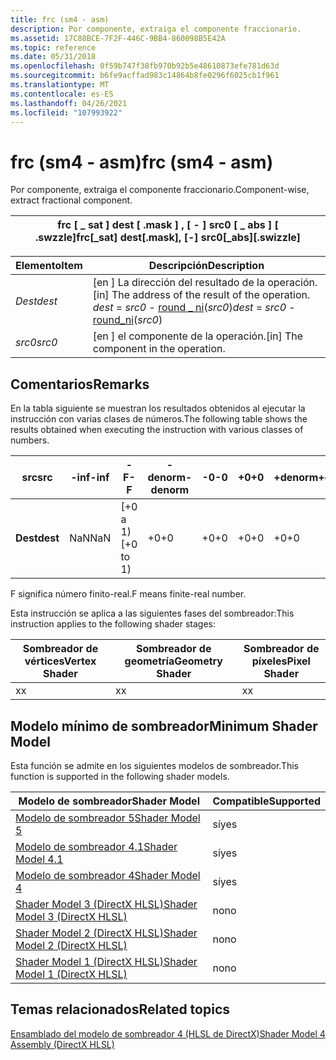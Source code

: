 ```yaml
---
title: frc (sm4 - asm)
description: Por componente, extraiga el componente fraccionario.
ms.assetid: 17C88BCE-7F2F-446C-9BB4-860098B5E42A
ms.topic: reference
ms.date: 05/31/2018
ms.openlocfilehash: 0f59b747f38fb970b92b5e48610873efe781d63d
ms.sourcegitcommit: b6fe9acffad983c14864b8fe0296f6025cb1f961
ms.translationtype: MT
ms.contentlocale: es-ES
ms.lasthandoff: 04/26/2021
ms.locfileid: "107993922"
---
```

# <a name="frc-sm4---asm"></a><span data-ttu-id="54f5a-103">frc (sm4 - asm)</span><span class="sxs-lookup"><span data-stu-id="54f5a-103">frc (sm4 - asm)</span></span>

<span data-ttu-id="54f5a-104">Por componente, extraiga el componente fraccionario.</span><span class="sxs-lookup"><span data-stu-id="54f5a-104">Component-wise, extract fractional component.</span></span>



| <span data-ttu-id="54f5a-105">frc \[ \_ sat \] dest \[ .mask \] , \[ - \] src0 \[ \_ abs \] \[ .swzzle\]</span><span class="sxs-lookup"><span data-stu-id="54f5a-105">frc\[\_sat\] dest\[.mask\], \[-\] src0\[\_abs\]\[.swizzle\]</span></span> |
|-------------------------------------------------------------|



 



| <span data-ttu-id="54f5a-106">Elemento</span><span class="sxs-lookup"><span data-stu-id="54f5a-106">Item</span></span>                                                            | <span data-ttu-id="54f5a-107">Descripción</span><span class="sxs-lookup"><span data-stu-id="54f5a-107">Description</span></span>                                                                                                                              |
|-----------------------------------------------------------------|------------------------------------------------------------------------------------------------------------------------------------------|
| <span data-ttu-id="54f5a-108"><span id="dest"></span><span id="DEST"></span>*Dest*</span><span class="sxs-lookup"><span data-stu-id="54f5a-108"><span id="dest"></span><span id="DEST"></span>*dest*</span></span><br/> | <span data-ttu-id="54f5a-109">\[en \] La dirección del resultado de la operación.</span><span class="sxs-lookup"><span data-stu-id="54f5a-109">\[in\] The address of the result of the operation.</span></span><br/> <span data-ttu-id="54f5a-110">*dest*  =  *src0*  -  [round \_ ni](round-ni--sm4---asm-.md)(*src0*)</span><span class="sxs-lookup"><span data-stu-id="54f5a-110">*dest* = *src0* - [round\_ni](round-ni--sm4---asm-.md)(*src0*)</span></span><br/> |
| <span data-ttu-id="54f5a-111"><span id="src0"></span><span id="SRC0"></span>*src0*</span><span class="sxs-lookup"><span data-stu-id="54f5a-111"><span id="src0"></span><span id="SRC0"></span>*src0*</span></span><br/> | <span data-ttu-id="54f5a-112">\[en \] el componente de la operación.</span><span class="sxs-lookup"><span data-stu-id="54f5a-112">\[in\] The component in the operation.</span></span><br/>                                                                                        |



 

## <a name="remarks"></a><span data-ttu-id="54f5a-113">Comentarios</span><span class="sxs-lookup"><span data-stu-id="54f5a-113">Remarks</span></span>

<span data-ttu-id="54f5a-114">En la tabla siguiente se muestran los resultados obtenidos al ejecutar la instrucción con varias clases de números.</span><span class="sxs-lookup"><span data-stu-id="54f5a-114">The following table shows the results obtained when executing the instruction with various classes of numbers.</span></span>



| <span data-ttu-id="54f5a-115">**src**</span><span class="sxs-lookup"><span data-stu-id="54f5a-115">**src**</span></span>  | <span data-ttu-id="54f5a-116">**-inf**</span><span class="sxs-lookup"><span data-stu-id="54f5a-116">**-inf**</span></span> | <span data-ttu-id="54f5a-117">**-F**</span><span class="sxs-lookup"><span data-stu-id="54f5a-117">**-F**</span></span>     | <span data-ttu-id="54f5a-118">**-denorm**</span><span class="sxs-lookup"><span data-stu-id="54f5a-118">**-denorm**</span></span> | <span data-ttu-id="54f5a-119">**-0**</span><span class="sxs-lookup"><span data-stu-id="54f5a-119">**-0**</span></span> | <span data-ttu-id="54f5a-120">**+0**</span><span class="sxs-lookup"><span data-stu-id="54f5a-120">**+0**</span></span> | <span data-ttu-id="54f5a-121">**+denorm**</span><span class="sxs-lookup"><span data-stu-id="54f5a-121">**+denorm**</span></span> | <span data-ttu-id="54f5a-122">**+F**</span><span class="sxs-lookup"><span data-stu-id="54f5a-122">**+F**</span></span>     | <span data-ttu-id="54f5a-123">**+inf**</span><span class="sxs-lookup"><span data-stu-id="54f5a-123">**+inf**</span></span> | <span data-ttu-id="54f5a-124">**NaN**</span><span class="sxs-lookup"><span data-stu-id="54f5a-124">**NaN**</span></span> |
|----------|----------|------------|-------------|--------|--------|-------------|------------|----------|---------|
| <span data-ttu-id="54f5a-125">**Dest**</span><span class="sxs-lookup"><span data-stu-id="54f5a-125">**dest**</span></span> | <span data-ttu-id="54f5a-126">NaN</span><span class="sxs-lookup"><span data-stu-id="54f5a-126">NaN</span></span>      | <span data-ttu-id="54f5a-127">\[+0 a 1)</span><span class="sxs-lookup"><span data-stu-id="54f5a-127">\[+0 to 1)</span></span> | <span data-ttu-id="54f5a-128">+0</span><span class="sxs-lookup"><span data-stu-id="54f5a-128">+0</span></span>          | <span data-ttu-id="54f5a-129">+0</span><span class="sxs-lookup"><span data-stu-id="54f5a-129">+0</span></span>     | <span data-ttu-id="54f5a-130">+0</span><span class="sxs-lookup"><span data-stu-id="54f5a-130">+0</span></span>     | <span data-ttu-id="54f5a-131">+0</span><span class="sxs-lookup"><span data-stu-id="54f5a-131">+0</span></span>          | <span data-ttu-id="54f5a-132">\[+0 a 1)</span><span class="sxs-lookup"><span data-stu-id="54f5a-132">\[+0 to 1)</span></span> | <span data-ttu-id="54f5a-133">NaN</span><span class="sxs-lookup"><span data-stu-id="54f5a-133">NaN</span></span>      | <span data-ttu-id="54f5a-134">NaN</span><span class="sxs-lookup"><span data-stu-id="54f5a-134">NaN</span></span>     |



 

<span data-ttu-id="54f5a-135">F significa número finito-real.</span><span class="sxs-lookup"><span data-stu-id="54f5a-135">F means finite-real number.</span></span>

<span data-ttu-id="54f5a-136">Esta instrucción se aplica a las siguientes fases del sombreador:</span><span class="sxs-lookup"><span data-stu-id="54f5a-136">This instruction applies to the following shader stages:</span></span>



| <span data-ttu-id="54f5a-137">Sombreador de vértices</span><span class="sxs-lookup"><span data-stu-id="54f5a-137">Vertex Shader</span></span> | <span data-ttu-id="54f5a-138">Sombreador de geometría</span><span class="sxs-lookup"><span data-stu-id="54f5a-138">Geometry Shader</span></span> | <span data-ttu-id="54f5a-139">Sombreador de píxeles</span><span class="sxs-lookup"><span data-stu-id="54f5a-139">Pixel Shader</span></span> |
|---------------|-----------------|--------------|
| <span data-ttu-id="54f5a-140">x</span><span class="sxs-lookup"><span data-stu-id="54f5a-140">x</span></span>             | <span data-ttu-id="54f5a-141">x</span><span class="sxs-lookup"><span data-stu-id="54f5a-141">x</span></span>               | <span data-ttu-id="54f5a-142">x</span><span class="sxs-lookup"><span data-stu-id="54f5a-142">x</span></span>            |



 

## <a name="minimum-shader-model"></a><span data-ttu-id="54f5a-143">Modelo mínimo de sombreador</span><span class="sxs-lookup"><span data-stu-id="54f5a-143">Minimum Shader Model</span></span>

<span data-ttu-id="54f5a-144">Esta función se admite en los siguientes modelos de sombreador.</span><span class="sxs-lookup"><span data-stu-id="54f5a-144">This function is supported in the following shader models.</span></span>



| <span data-ttu-id="54f5a-145">Modelo de sombreador</span><span class="sxs-lookup"><span data-stu-id="54f5a-145">Shader Model</span></span>                                              | <span data-ttu-id="54f5a-146">Compatible</span><span class="sxs-lookup"><span data-stu-id="54f5a-146">Supported</span></span> |
|-----------------------------------------------------------|-----------|
| [<span data-ttu-id="54f5a-147">Modelo de sombreador 5</span><span class="sxs-lookup"><span data-stu-id="54f5a-147">Shader Model 5</span></span>](d3d11-graphics-reference-sm5.md)        | <span data-ttu-id="54f5a-148">sí</span><span class="sxs-lookup"><span data-stu-id="54f5a-148">yes</span></span>       |
| [<span data-ttu-id="54f5a-149">Modelo de sombreador 4.1</span><span class="sxs-lookup"><span data-stu-id="54f5a-149">Shader Model 4.1</span></span>](dx-graphics-hlsl-sm4.md)              | <span data-ttu-id="54f5a-150">sí</span><span class="sxs-lookup"><span data-stu-id="54f5a-150">yes</span></span>       |
| [<span data-ttu-id="54f5a-151">Modelo de sombreador 4</span><span class="sxs-lookup"><span data-stu-id="54f5a-151">Shader Model 4</span></span>](dx-graphics-hlsl-sm4.md)                | <span data-ttu-id="54f5a-152">sí</span><span class="sxs-lookup"><span data-stu-id="54f5a-152">yes</span></span>       |
| [<span data-ttu-id="54f5a-153">Shader Model 3 (DirectX HLSL)</span><span class="sxs-lookup"><span data-stu-id="54f5a-153">Shader Model 3 (DirectX HLSL)</span></span>](dx-graphics-hlsl-sm3.md) | <span data-ttu-id="54f5a-154">no</span><span class="sxs-lookup"><span data-stu-id="54f5a-154">no</span></span>        |
| [<span data-ttu-id="54f5a-155">Shader Model 2 (DirectX HLSL)</span><span class="sxs-lookup"><span data-stu-id="54f5a-155">Shader Model 2 (DirectX HLSL)</span></span>](dx-graphics-hlsl-sm2.md) | <span data-ttu-id="54f5a-156">no</span><span class="sxs-lookup"><span data-stu-id="54f5a-156">no</span></span>        |
| [<span data-ttu-id="54f5a-157">Shader Model 1 (DirectX HLSL)</span><span class="sxs-lookup"><span data-stu-id="54f5a-157">Shader Model 1 (DirectX HLSL)</span></span>](dx-graphics-hlsl-sm1.md) | <span data-ttu-id="54f5a-158">no</span><span class="sxs-lookup"><span data-stu-id="54f5a-158">no</span></span>        |



 

## <a name="related-topics"></a><span data-ttu-id="54f5a-159">Temas relacionados</span><span class="sxs-lookup"><span data-stu-id="54f5a-159">Related topics</span></span>

<dl> <dt>

[<span data-ttu-id="54f5a-160">Ensamblado del modelo de sombreador 4 (HLSL de DirectX)</span><span class="sxs-lookup"><span data-stu-id="54f5a-160">Shader Model 4 Assembly (DirectX HLSL)</span></span>](dx-graphics-hlsl-sm4-asm.md)
</dt> </dl>

 

 





